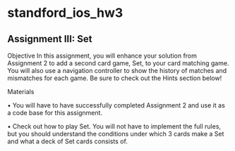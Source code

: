 standford_ios_hw3
=================
Assignment III: Set
----
Objective
In this assignment, you will enhance your solution from Assignment 2 to add a second
card game, Set, to your card matching game. You will also use a navigation controller
to show the history of matches and mismatches for each game.
Be sure to check out the Hints section below!

Materials

• You will have to have successfully completed Assignment 2 and use it as a code base for
this assignment.

• Check out how to play Set. You will not have to implement the full rules, but you
should understand the conditions under which 3 cards make a Set and what a deck of
Set cards consists of.
